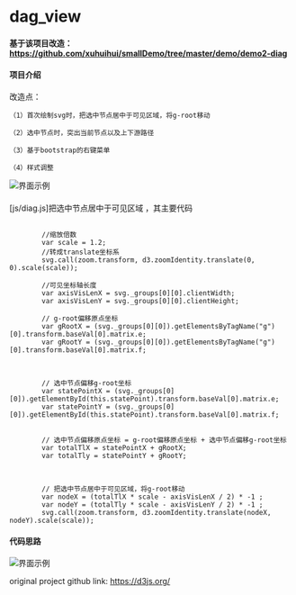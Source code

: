 # dag_view


#### 基于该项目改造：https://github.com/xuhuihui/smallDemo/tree/master/demo/demo2-diag

#### 项目介绍

  改造点：
  
    （1）首次绘制svg时，把选中节点居中于可见区域，将g-root移动
    
    （2）选中节点时，突出当前节点以及上下游路径
    
    （3）基于bootstrap的右键菜单
    
    （4）样式调整

![界面示例](https://raw.githubusercontent.com/wiki/zhanghuang03/dag_view/images/pic.jpg "界面示例")


#### 


[js/diag.js]把选中节点居中于可见区域 ，其主要代码



```

        //缩放倍数
        var scale = 1.2;
        //转成translate坐标系
        svg.call(zoom.transform, d3.zoomIdentity.translate(0, 0).scale(scale));

        //可见坐标轴长度
        var axisVisLenX = svg._groups[0][0].clientWidth;
        var axisVisLenY = svg._groups[0][0].clientHeight;

        // g-root偏移原点坐标
        var gRootX = (svg._groups[0][0]).getElementsByTagName("g")[0].transform.baseVal[0].matrix.e;
        var gRootY = (svg._groups[0][0]).getElementsByTagName("g")[0].transform.baseVal[0].matrix.f;



        // 选中节点偏移g-root坐标
        var statePointX = (svg._groups[0][0]).getElementById(this.statePoint).transform.baseVal[0].matrix.e;
        var statePointY = (svg._groups[0][0]).getElementById(this.statePoint).transform.baseVal[0].matrix.f;


        // 选中节点偏移原点坐标 = g-root偏移原点坐标 + 选中节点偏移g-root坐标
        var totalTlX = statePointX + gRootX;
        var totalTly = statePointY + gRootY;

         

        // 把选中节点居中于可见区域，将g-root移动
        var nodeX = (totalTlX * scale - axisVisLenX / 2) * -1 ;
        var nodeY = (totalTly * scale - axisVisLenY / 2) * -1 ;
        svg.call(zoom.transform, d3.zoomIdentity.translate(nodeX, nodeY).scale(scale));
```

#### 代码思路
![界面示例](https://raw.githubusercontent.com/wiki/zhanghuang03/dag_view/images/core.png "界面示例")

original project github link: https://d3js.org/
